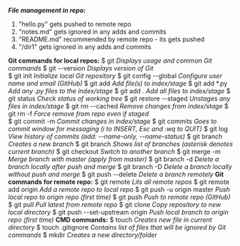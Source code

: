 ***File management in repo:***
1. "hello.py" gets pushed to remote repo
2. "notes.md" gets ignored in any adds and commits
3. "README.md" recommended by remote repo - its gets pushed
4. "/dir1" gets ignored in any adds and commits

**Git commands for local repos:**
$ git                                     *Displays usage and common Git commands*
$ git --version                           *Displays version of Git*         
$ git init                                *Initialize local Git repository*
$ git config --global                     *Configure user name and email (GitHub)*
$ git add <file>                          *Add file(s) to index/stage*
$ git add *.py                            *Add any .py files to the index/stage*
$ git add .                               *Add all files to index/stage*
$ git status                              *Check status of working tree*
$ git restore --staged <file>             *Unstages any files in index/stage*
$ git rm --cached <file>                  *Remove changes from index/stage*
$ git rm -f <file>                        *Force remove from repo even if staged*  
$ git commit -m <message>                 *Commit changes in index/stage*
$ git commits                             *Goes to commit window for messaging (i to INSERT, Esc and :wq to QUIT)*
$ git log                                 *View history of commits (add: --name-only, --name-status)*
$ git branch <branch>                     *Creates a new branch*
$ git branch                              *Shows list of branches (asterisk denotes current branch)*
$ git checkout <branch>                   *Switch to another branch*
$ git merge <branch> -m <message>         *Merge branch with master (apply from master)*
$ git branch -d <branch>                  *Delete a branch locally after push and merge*
$ git branch -D <branch>                  *Delete a branch locally without push and merge*
$ git push <remote> --delete <branch>     *Delete a branch remotely*
**Git commands for remote repo:**
$ git remote                              *Lits all remote repos*
$ git remote add origin <url>             *Add a remote repo to local repo*
$ git push -u origin master               *Push local repo to origin repo (first time)*
$ git push                                *Push to remote repo (GitHub)*
$ git pull                                *Pull latest from remote repo*
$ git clone <repo>                        *Copy repository to new local directory*
$ git push --set-upstream origin <branch> *Push local branch to origin repo (first time)*
**CMD commands:**
$ touch                                   *Creates new file in current directory*
$ touch .gitignore                        *Contains list of files that will be ignored by Git commands*
$ mkdir                                   *Creates a new directory/folder*
